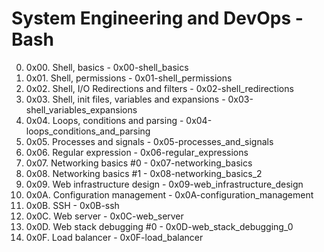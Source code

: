 # System Engineering and DevOps - Bash

0. 0x00. Shell, basics - 0x00-shell_basics
1. 0x01. Shell, permissions - 0x01-shell_permissions
2. 0x02. Shell, I/O Redirections and filters - 0x02-shell_redirections
3. 0x03. Shell, init files, variables and expansions - 0x03-shell_variables_expansions
4. 0x04. Loops, conditions and parsing - 0x04-loops_conditions_and_parsing
5. 0x05. Processes and signals - 0x05-processes_and_signals
6. 0x06. Regular expression - 0x06-regular_expressions
7. 0x07. Networking basics #0 - 0x07-networking_basics
8. 0x08. Networking basics #1 - 0x08-networking_basics_2
9. 0x09. Web infrastructure design - 0x09-web_infrastructure_design
10. 0x0A. Configuration management - 0x0A-configuration_management
11. 0x0B. SSH - 0x0B-ssh
12. 0x0C. Web server - 0x0C-web_server
13. 0x0D. Web stack debugging #0 - 0x0D-web_stack_debugging_0
14. 0x0F. Load balancer - 0x0F-load_balancer